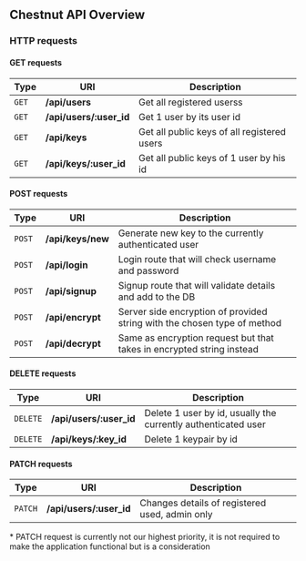 ## Chestnut API Overview
### HTTP requests

#### GET requests
| Type | URI | Description |
| --- | --- | --- |
| `GET` | **/api/users** | Get all registered userss |
| `GET` | **/api/users/:user_id** | Get 1 user by its user id |
| `GET` | **/api/keys** | Get all public keys of all registered users |
| `GET` | **/api/keys/:user_id** | Get all public keys of 1 user by his id |

#### POST requests
| Type | URI | Description |
| --- | --- | --- |
| `POST` | **/api/keys/new** | Generate new key to the currently authenticated user |
| `POST` | **/api/login** | Login route that will check username and password |
| `POST` | **/api/signup** | Signup route that will validate details and add to the DB |
| `POST` | **/api/encrypt** | Server side encryption of provided string with the chosen type of method |
| `POST` | **/api/decrypt** | Same as encryption request but that takes in encrypted string instead |

#### DELETE requests
| Type | URI | Description |
| --- | --- | --- |
| `DELETE` | **/api/users/:user_id** | Delete 1 user by id, usually the currently authenticated user |
| `DELETE` | **/api/keys/:key_id** | Delete 1 keypair by id |

#### PATCH requests
| Type | URI | Description |
| --- | --- | --- |
| `PATCH` | **/api/users/:user_id** | Changes details of registered used, admin only |

\* PATCH request is currently not our highest priority, it is not required to make the application functional but is a consideration